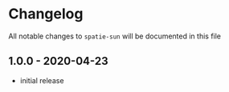 # Changelog

All notable changes to `spatie-sun` will be documented in this file

## 1.0.0 - 2020-04-23

- initial release
